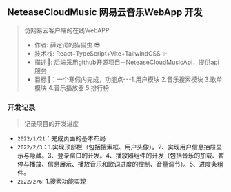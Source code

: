 
## NeteaseCloudMusic 网易云音乐WebApp 开发
> 仿网易云客户端的在线WebAPP
> * 作者: 薛定谔的猫猫虫 😎
> * 技术栈: React+TypeScript+Vite+TailwindCSS ✨
> * 描述🔧: 后端采用github开源项目--NeteaseCloudMusicApi，提供api服务
> * 目标🧡：一个寒假内完成，功能点---1.用户模块 2.音乐搜索模块 3.歌单模块 4.音乐播放器 5.排行榜

### 开发记录
> 记录项目的开发进度
* `2022/1/21`：完成页面的基本布局
* `2022/2/3`：1.实现顶部栏（包括搜索框、用户头像）。2、实现用户信息抽屉显示与隐藏。3、登录窗口的开发。4、播放器组件的开发（包括音乐的加载、暂停与播放、信息展示、播放音乐和歌词进度的控制、音量调节）。5、进度条组件。
* `2022/2/6`: 1.搜索功能实现
